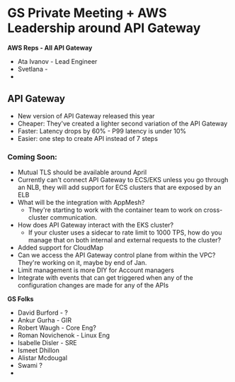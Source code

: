# GS Private Meeting + AWS Leadership around API Gateway

**AWS Reps - All API Gateway**

- Ata Ivanov - Lead Engineer
- Svetlana -
-

## API Gateway

- New version of API Gateway released this year
- Cheaper: They've created a lighter second variation of the API Gateway
- Faster: Latency drops by 60% - P99 latency is under 10%
- Easier: one step to create API instead of 7 steps

### Coming Soon:

- Mutual TLS should be available around April
- Currently can't connect API Gateway to ECS/EKS unless you go through an NLB, they will add support for ECS clusters that are exposed by an ELB
- What will be the integration with AppMesh?
  - They're starting to work with the container team to work on cross-cluster communication.
- How does API Gateway interact with the EKS cluster?
  - If your cluster uses a sidecar to rate limit to 1000 TPS, how do you manage that on both internal and external requests to the cluster?
- Added support for CloudMap
- Can we access the API Gateway control plane from within the VPC? They're working on it, maybe by end of Jan.
- Limit management is more DIY for Account managers
- Integrate with events that can get triggered when any of the configuration changes are made for any of the APIs

**GS Folks**

- David Burford - ?
- Ankur Gurha - GIR
- Robert Waugh - Core Eng?
- Roman Novichenok - Linux Eng
- Isabelle Disler - SRE
- Ismeet Dhillon
- Alistar Mcdougal
- Swami ?
-
